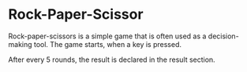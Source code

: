 # Rock-Paper-Scissor
Rock-paper-scissors is a simple game that is often used as a decision-making tool. The game starts, when a key is pressed. 

After every 5 rounds, the result is declared in the result section.
